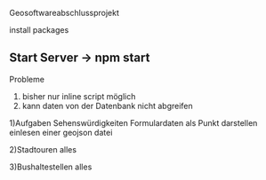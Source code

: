 Geosoftwareabschlussprojekt

install packages

Start Server -> npm start
----------------------------------------------
Probleme

1. bisher nur inline script möglich
2. kann daten von der Datenbank nicht abgreifen

1)Aufgaben
Sehenswürdigkeiten
	Formulardaten als Punkt darstellen
	einlesen einer geojson datei

2)Stadtouren
	alles

3)Bushaltestellen
	alles
